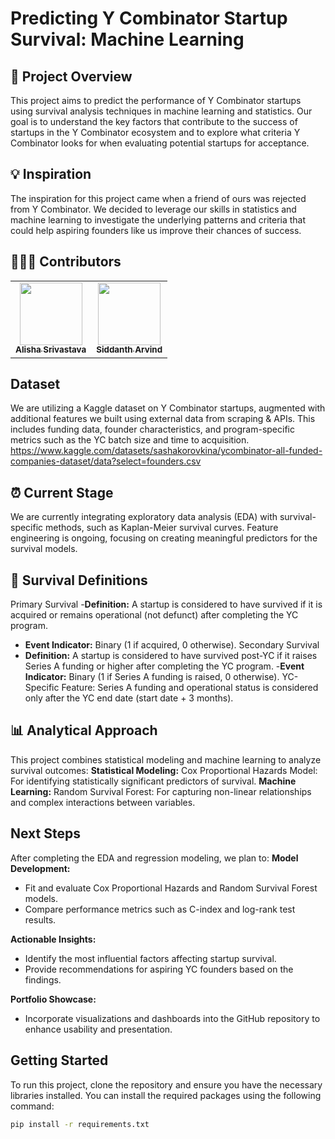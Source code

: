 # Predicting Y Combinator Startup Survival: Machine Learning

## 🚀 Project Overview

This project aims to predict the performance of Y Combinator startups using survival analysis techniques in machine learning and statistics. Our goal is to understand the key factors that contribute to the success of startups in the Y Combinator ecosystem and to explore what criteria Y Combinator looks for when evaluating potential startups for acceptance.

## 💡 Inspiration

The inspiration for this project came when a friend of ours was rejected from Y Combinator. We decided to leverage our skills in statistics and machine learning to investigate the underlying patterns and criteria that could help aspiring founders like us improve their chances of success.

## 👩🏻‍💻 Contributors
<table>
  <tr>
    <td align="center"><a href="https://github.com/alishasrivas"><img src="https://avatars.githubusercontent.com/alishasrivas" width="100px;" alt=""/><br /><sub><b>Alisha Srivastava</b></sub></a></td>
    <td align="center"><a href="https://github.com/collaborator1"><img src="https://avatars.githubusercontent.com/siddarvind" width="100px;" alt=""/><br /><sub><b>Siddanth Arvind</b></sub></a></td>
  </tr>
</table>

## Dataset

We are utilizing a Kaggle dataset on Y Combinator startups, augmented with additional features we built using external data from scraping & APIs. This includes funding data, founder characteristics, and program-specific metrics such as the YC batch size and time to acquisition. https://www.kaggle.com/datasets/sashakorovkina/ycombinator-all-funded-companies-dataset/data?select=founders.csv 

## ⏰ Current Stage

We are currently integrating exploratory data analysis (EDA) with survival-specific methods, such as Kaplan-Meier survival curves. Feature engineering is ongoing, focusing on creating meaningful predictors for the survival models.

## 🎯 Survival Definitions

Primary Survival
-**Definition:** A startup is considered to have survived if it is acquired or remains operational (not defunct) after completing the YC program.
- **Event Indicator:** Binary (1 if acquired, 0 otherwise).
Secondary Survival
- **Definition:** A startup is considered to have survived post-YC if it raises Series A funding or higher after completing the YC program.
-**Event Indicator:** Binary (1 if Series A funding is raised, 0 otherwise).
YC-Specific Feature:
Series A funding and operational status is considered only after the YC end date (start date + 3 months).

## 📊 Analytical Approach

This project combines statistical modeling and machine learning to analyze survival outcomes:
**Statistical Modeling:**
Cox Proportional Hazards Model: For identifying statistically significant predictors of survival.
**Machine Learning:**
Random Survival Forest: For capturing non-linear relationships and complex interactions between variables.

## Next Steps

After completing the EDA and regression modeling, we plan to:
**Model Development:**
- Fit and evaluate Cox Proportional Hazards and Random Survival Forest models.
- Compare performance metrics such as C-index and log-rank test results.

**Actionable Insights:**
- Identify the most influential factors affecting startup survival.
- Provide recommendations for aspiring YC founders based on the findings.

**Portfolio Showcase:**
- Incorporate visualizations and dashboards into the GitHub repository to enhance usability and presentation.

## Getting Started

To run this project, clone the repository and ensure you have the necessary libraries installed. You can install the required packages using the following command:

```bash
pip install -r requirements.txt
